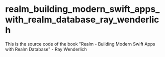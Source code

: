 # realm_building_modern_swift_apps_with_realm_database_ray_wenderlich
This is the source code of the book "Realm - Building Modern Swift Apps with Realm Database" - Ray Wenderlich
